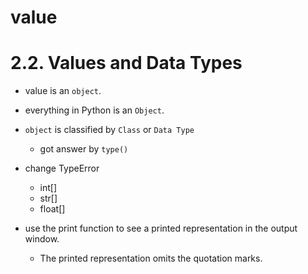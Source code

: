 # value

# 2.2. Values and Data Types
- value is an `object`.
- everything in Python is an `Object`.

- `object` is classified by `Class` or `Data Type`
  - got answer by `type()`


- change TypeError
  - int[]
  - str[]
  - float[]

- use the print function to see a printed representation in the output window.
  - The printed representation omits the quotation marks.
